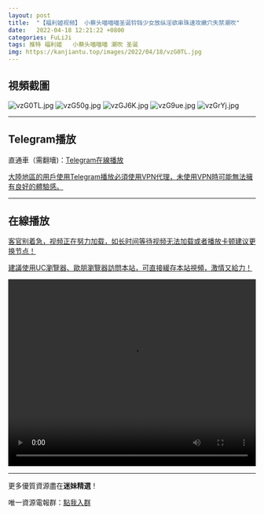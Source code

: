```yaml
---
layout: post
title:  "【福利姬视频】 小蔡头喵喵喵圣诞铃铛少女放纵淫欲串珠速攻嫩穴失禁潮吹"
date:   2022-04-18 12:21:22 +0800
categories: FuLiJi
tags: 推特 福利姬   小蔡头喵喵喵 潮吹 圣诞
img: https://kanjiantu.top/images/2022/04/18/vzG0TL.jpg
---
```



## 視頻截圖

![vzG0TL.jpg](https://kanjiantu.top/images/2022/04/18/vzG0TL.jpg)
![vzG50g.jpg](https://kanjiantu.top/images/2022/04/18/vzG50g.jpg)
![vzGJ6K.jpg](https://kanjiantu.top/images/2022/04/18/vzGJ6K.jpg)
![vzG9ue.jpg](https://kanjiantu.top/images/2022/04/18/vzG9ue.jpg)
![vzGrYj.jpg](https://kanjiantu.top/images/2022/04/18/vzGrYj.jpg)

* * *
## Telegram播放

直通車（需翻墻)：[Telegram在線播放](https://t.me/mimeijingxuan/771)


<u>大陸地區的用戶使用Telegram播放必須使用VPN代理，未使用VPN時可能無法擁有良好的體驗感。</u> 
* * *
## 在線播放
<u>客官别着急，视频正在努力加载，如长时间等待视频无法加载或者播放卡顿建议更换节点！</u>

<u>建議使用UC瀏覽器、歐朋瀏覽器訪問本站，可直接緩存本站視頻，激情又給力！</u>
<center><video src="https://cdn.publer.io/uploads/videos/625145b4db279740e76d881b/4eaaaa95d59209e74d7446bad64eac15.mp4" width="100%" height="380px" controls="controls"></video></center>

* * *
更多優質資源盡在**迷妹精選**！

唯一資源電報群：[點我入群](https://t.me/mimeijingxuan)


